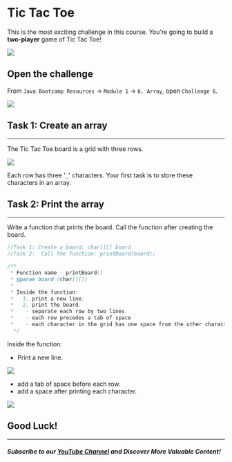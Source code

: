 # Tic Tac Toe

This is the most exciting challenge in this course. You're going to build a **two-player** game of Tic Tac Toe!

![](https://firebasestorage.googleapis.com/v0/b/learnthepart-75aed.appspot.com/o/images%2F2e787600-d5f7-4855-b643-bee3714c9d96?alt=media&token=a9772676-799a-46f7-96ad-b38341e1d21d)

Open the challenge
------------------

From `Java Bootcamp Resources` -> `Module 1` -> `6. Array`, open `Challenge 6`.

![](https://firebasestorage.googleapis.com/v0/b/learnthepart-75aed.appspot.com/o/images%2Fdb7a838d-1115-4e12-be18-c544b1a123f7?alt=media&token=2b117380-707e-43b2-a57c-bfc3bc7f83fb)

## Task 1: Create an array
-----------------------

The Tic Tac Toe board is a grid with three rows.

![](https://firebasestorage.googleapis.com/v0/b/learnthepart-75aed.appspot.com/o/images%2Ffbeb6251-acb8-4cfa-97be-bb9b1ddc333d?alt=media&token=73e5dfea-661f-498a-b27a-fcad47e4e5da)

Each row has three '`_`' characters. Your first task is to store these characters in an array.

## Task 2: Print the array
-----------------------

Write a function that prints the board. Call the function after creating the board.

```java
//Task 1: Create a board: char[][] board
﻿//Task 2:  Call the function: printBoard(board);
```
```java
/**
 * Function name - printBoard()
 * @param board (char[][])
 *
 * Inside the function:
 *   1. print a new line.
 *   2. print the board.
 *    - separate each row by two lines.
 *    - each row precedes a tab of space
 *    - each character in the grid has one space from the other character
  */
```
Inside the function:

-  Print a new line.

![](https://firebasestorage.googleapis.com/v0/b/learnthepart-75aed.appspot.com/o/images%2F1e251fe6-175f-48d7-a412-e280c3204e97?alt=media&token=10b15ceb-92a8-425f-a425-aa8a724c8f97)


-   add a tab of space before each row.
-   add a space after printing each character.

![](https://firebasestorage.googleapis.com/v0/b/learnthepart-75aed.appspot.com/o/images%2Ff8c9dd4f-cb91-47fe-9a38-4b6b9db4b221?alt=media&token=990640dd-3478-4aff-b43d-db54e3aa5514)

## Good Luck!
----------
##### Subscribe to our [YouTube Channel](https://www.youtube.com/@RayanSlim087?sub_confirmation=1) and Discover More Valuable Content!
